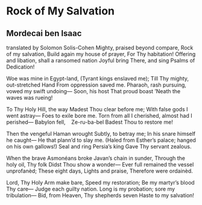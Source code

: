 # Rock of My Salvation
## Mordecai ben Isaac
translated by Solomon Solis-Cohen
Mighty, praised beyond compare,
Rock of my salvation,
Build again my house of prayer,
For Thy habitation!
Offering and libation, shall a ransomed nation
Joyful bring
There, and sing
Psalms of Dedication!

Woe was mine in Egypt-land,
(Tyrant kings enslaved me);
Till Thy mighty, out-stretched Hand
From oppression saved me.
Pharaoh, rash pursuing, vowed my swift undoing—
Soon, his host
That proud boast
’Neath the waves was rueing!

To Thy Holy Hill, the way
Madest Thou clear before me;
With false gods I went astray—
Foes to exile bore me.
Torn from all I cherished, almost had I perished—
Babylon fell,
   Ze-ru-ba-bel
Badest Thou to restore me!

Then the vengeful Haman wrought
Subtly, to betray me;
In his snare himself he caught—
He that plann’d to slay me.
(Haled from Esther’s palace; hanged on his own gallows!)
Seal and ring
Persia’s king
Gave Thy servant zealous.

When the brave Asmonéans broke
Javan’s chain in sunder,
Through the holy oil, Thy folk
Didst Thou show a wonder—
Ever full remained the vessel unprofanèd;
These eight days,
Lights and praise,
Therefore were ordainèd.

Lord, Thy Holy Arm make bare,
Speed my restoration;
Be my martyr’s blood Thy care—
Judge each guilty nation.
Long is my probation; sore my tribulation—
Bid, from Heaven,
Thy shepherds seven
Haste to my salvation!